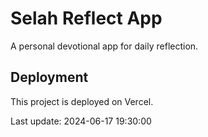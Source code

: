 # Selah Reflect App

A personal devotional app for daily reflection.

## Deployment

This project is deployed on Vercel.

Last update: 2024-06-17 19:30:00
